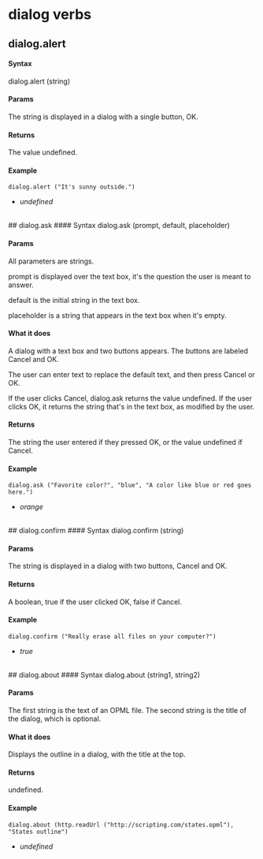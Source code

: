 
# dialog verbs
## dialog.alert
#### Syntax
dialog.alert (string)

#### Params
The string is displayed in a dialog with a single button, OK.

#### Returns
The value undefined.

#### Example
`dialog.alert ("It's sunny outside.")`

- *undefined*

<br/>
## dialog.ask
#### Syntax
dialog.ask (prompt, default, placeholder)

#### Params
All parameters are strings.

prompt is displayed over the text box, it's the question the user is meant to answer.

default is the initial string in the text box.

placeholder is a string that appears in the text box when it's empty.

#### What it does
A dialog with a text box and two buttons appears. The buttons are labeled Cancel and OK.

The user can enter text to replace the default text, and then press Cancel or OK.

If the user clicks Cancel, dialog.ask returns the value undefined. If the user clicks OK, it returns the string that's in the text box, as modified by the user. 

#### Returns
The string the user entered if they pressed OK, or the value undefined if Cancel.

#### Example
`dialog.ask ("Favorite color?", "blue", "A color like blue or red goes here.")`

- *orange*

<br/>
## dialog.confirm
#### Syntax
dialog.confirm (string)

#### Params
The string is displayed in a dialog with two buttons, Cancel and OK.

#### Returns
A boolean, true if the user clicked OK, false if Cancel.

#### Example
`dialog.confirm ("Really erase all files on your computer?")`

- *true*

<br/>
## dialog.about
#### Syntax
dialog.about (string1, string2)

#### Params
The first string is the text of an OPML file. The second string is the title of the dialog, which is optional. 

#### What it does
Displays the outline in a dialog, with the title at the top. 

#### Returns
undefined.

#### Example
`dialog.about (http.readUrl ("http://scripting.com/states.opml"), "States outline")`

- *undefined*

<br/>

